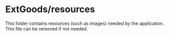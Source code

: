 # ExtGoods/resources

This folder contains resources (such as images) needed by the application. This file can
be removed if not needed.
